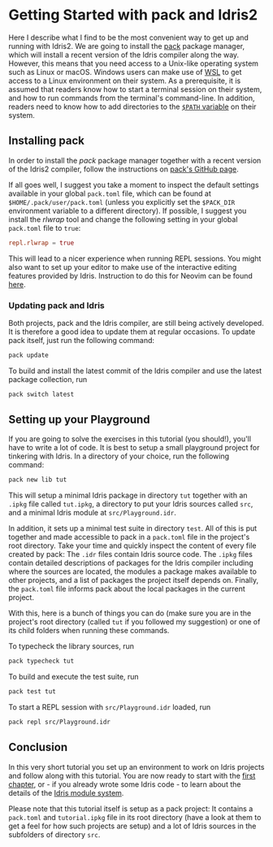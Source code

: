 # Getting Started with pack and Idris2

Here I describe what I find to be the most convenient way to get
up and running with Idris2. We are going to install the
[pack](https://github.com/stefan-hoeck/idris2-pack) package manager, which
will install a recent version of the Idris compiler along the way.
However, this means that you need access to a Unix-like operating system
such as Linux or macOS. Windows users can make use of
[WSL](https://learn.microsoft.com/en-us/windows/wsl/about) to get access to
a Linux environment on their system. As a prerequisite, it is assumed that
readers know how to start a terminal session on their system, and how
to run commands from the terminal's command-line. In addition, readers
need to know how to add directories to the
[`$PATH` variable](https://en.wikipedia.org/wiki/PATH_(variable))
on their system.

## Installing pack

In order to install the *pack* package manager together with a recent version
of the Idris2 compiler, follow the instructions on
[pack's GitHub page](https://github.com/stefan-hoeck/idris2-pack/blob/main/INSTALL.md).

If all goes well, I suggest you take a moment to inspect the default settings
available in your global `pack.toml` file, which can be found at `$HOME/.pack/user/pack.toml`
(unless you explicitly set the `$PACK_DIR` environment variable to a different
directory). If possible, I suggest you install the *rlwrap* tool and change the
following setting in your global `pack.toml` file to `true`:

```toml
repl.rlwrap = true
```

This will lead to a nicer experience when running REPL sessions.
You might also want to set up your editor to make use of the interactive
editing features provided by Idris. Instruction to do this for Neovim
can be found [here](Neovim.md).

### Updating pack and Idris

Both projects, pack and the Idris compiler, are still being actively developed.
It is therefore a good idea to update them at regular occasions. To update
pack itself, just run the following command:

```sh
pack update
```

To build and install the latest commit of the Idris compiler and use the
latest package collection, run

```sh
pack switch latest
```

## Setting up your Playground

If you are going to solve the exercises in this tutorial (you should!), you'll have
to write a lot of code. It is best to setup a small playground project for
tinkering with Idris. In a directory of your choice, run the following command:

```sh
pack new lib tut
```

This will setup a minimal Idris package in directory `tut` together with an
`.ipkg` file called `tut.ipkg`, a directory to put your Idris sources called
`src`, and a minimal Idris module at `src/Playground.idr`.

In addition, it sets up a minimal test suite in directory `test`. All of this is
put together and made accessible to pack in a `pack.toml` file in the project's
root directory. Take your time and quickly inspect the content of every file
created by pack: The `.idr` files contain Idris source code. The `.ipkg` files
contain detailed descriptions of packages for the Idris compiler
including where the sources are located,
the modules a package makes available to other projects, and a list of packages
the project itself depends on. Finally, the `pack.toml` file informs pack about
the local packages in the current project.

With this, here is a bunch of things you can do (make sure you are in the
project's root directory (called `tut` if you followed my suggestion)
or one of its child folders when running these commands.

To typecheck the library sources, run

```sh
pack typecheck tut
```

To build and execute the test suite, run

```sh
pack test tut
```

To start a REPL session with `src/Playground.idr` loaded, run

```sh
pack repl src/Playground.idr
```

## Conclusion

In this very short tutorial you set up an environment to work on
Idris projects and follow along with this tutorial. You are now ready
to start with the [first chapter](../Tutorial/Intro.md), or - if you
already wrote some Idris code - to learn about the details of the
[Idris module system](Modules.md).

Please note that this tutorial itself is setup as a pack project:
It contains a `pack.toml` and `tutorial.ipkg` file in its root
directory (have a look at them to get a feel for how such projects are
setup) and a lot of Idris sources in the subfolders of directory `src`.
